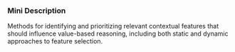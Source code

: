 ### Mini Description

Methods for identifying and prioritizing relevant contextual features that should influence value-based reasoning, including both static and dynamic approaches to feature selection.
